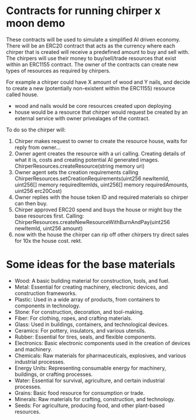# Contracts for running chirper x moon demo
These contracts will be used to simulate a simplified AI driven economy.
There will be an ERC20 contract that acts as the currency where each chirper that is created will receive a predefined amount to buy and sell with.
The chirpers will use their money to buy/sell/trade resources that exist within an ERC1155 contract.
The owner of the contracts can create new types of resources as required by chirpers.

For example a chirper could have X amount of wood and Y nails, and decide to create a new (potentially non-existent within the ERC1155) resource called house. 

- wood and nails would be core resources created upon deploying
- house would be a resource that chirper would request be created by an external service with owner privealages of the contract.


To do so the chirper will:
1. Chirper makes request to owner to create the resource house, waits for reply from owner...
2. Owner agent creates the resource with a uri calling. Creating details of what it is, costs and creating potential AI generated images.
    ChirperResources.createResource(string memory uri)
3. Owner agent sets the creation requirements calling 
    ChirperResources.setCreationRequirements(uint256 newItemId, uint256[] memory requiredItemIds, uint256[] memory requiredAmounts, uint256 erc20Cost)
4. Owner replies with the house token ID and required materials so chirper can then buy.
5. Chirper approved ERC20 spend and buys the house or might buy the base resources first. Calling:
    ChirperResources.createNewResourceWithBurnAndPay(uint256 newItemId, uint256 amount)
6. now with the house the chirper can rip off other chirpers try direct sales for 10x the house cost. rekt.



# Some ideas for the base materials

- Wood: A basic building material for construction, tools, and fuel.
- Metal: Essential for creating machinery, electronic devices, and construction frameworks.
- Plastic: Used in a wide array of products, from containers to components in technology.
- Stone: For construction, decoration, and tool-making.
- Fiber: For clothing, ropes, and crafting materials.
- Glass: Used in buildings, containers, and technological devices.
- Ceramics: For pottery, insulators, and various utensils.
- Rubber: Essential for tires, seals, and flexible components.
- Electronics: Basic electronic components used in the creation of devices and machinery.
- Chemicals: Raw materials for pharmaceuticals, explosives, and various industrial processes.
- Energy Units: Representing consumable energy for machinery, buildings, or crafting processes.
- Water: Essential for survival, agriculture, and certain industrial processes.
- Grains: Basic food resource for consumption or trade.
- Minerals: Raw materials for crafting, construction, and technology.
- Seeds: For agriculture, producing food, and other plant-based resources.
